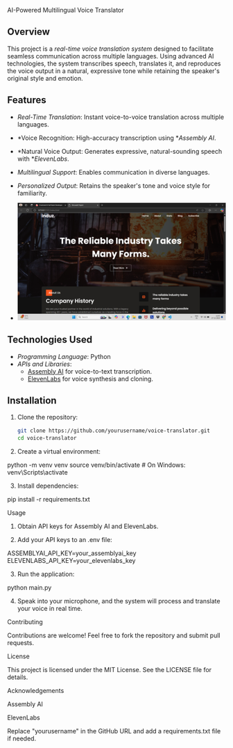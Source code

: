 AI-Powered Multilingual Voice Translator  

## Overview  
This project is a *real-time voice translation system* designed to facilitate seamless communication across multiple languages. Using advanced AI technologies, the system transcribes speech, translates it, and reproduces the voice output in a natural, expressive tone while retaining the speaker's original style and emotion.  

## Features  
- *Real-Time Translation*: Instant voice-to-voice translation across multiple languages.  
- *Voice Recognition: High-accuracy transcription using **Assembly AI*.  
- *Natural Voice Output: Generates expressive, natural-sounding speech with **ElevenLabs*.  
- *Multilingual Support*: Enables communication in diverse languages.  
- *Personalized Output*: Retains the speaker's tone and voice style for familiarity.

- ![image alt](https://github.com/ShiruvatiNarasimha/landing-page/blob/91c025de1552dc2eec7617c56d397e497b9f227d/Screenshot%20(198).png)

## Technologies Used  
- *Programming Language*: Python  
- *APIs and Libraries*:  
  - [Assembly AI](https://www.assemblyai.com/) for voice-to-text transcription.  
  - [ElevenLabs](https://elevenlabs.io/) for voice synthesis and cloning.  

## Installation  
1. Clone the repository:  
   ```bash
   git clone https://github.com/yourusername/voice-translator.git
   cd voice-translator

2. Create a virtual environment:

python -m venv venv
source venv/bin/activate  # On Windows: venv\Scripts\activate


3. Install dependencies:

pip install -r requirements.txt



Usage

1. Obtain API keys for Assembly AI and ElevenLabs.


2. Add your API keys to an .env file:

ASSEMBLYAI_API_KEY=your_assemblyai_key
ELEVENLABS_API_KEY=your_elevenlabs_key


3. Run the application:

python main.py


4. Speak into your microphone, and the system will process and translate your voice in real time.



Contributing

Contributions are welcome! Feel free to fork the repository and submit pull requests.

License

This project is licensed under the MIT License. See the LICENSE file for details.

Acknowledgements

Assembly AI

ElevenLabs


Replace "yourusername" in the GitHub URL and add a requirements.txt file if needed.
